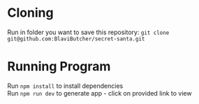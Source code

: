# Cloning

Run in folder you want to save this repository:
`git clone git@github.com:BlaviButcher/secret-santa.git`

# Running Program

Run `npm install` to install dependencies  
Run `npm run dev` to generate app - click on provided link to view
